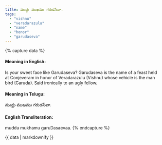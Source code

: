```yaml
---
title: ముద్దు ముఖము గరుడసేవా.
tags:
  - "vishnu"
  - "veradarazulu"
  - "name"
  - "honor"
  - "garudaseva"
---
```


{% capture data %}
#### Meaning in English:
Is your sweet face like Garudaseva?
Garudaseva is the name of a feast held at Conjeveram in honor of Veradarazulu (Vishnu) whose vehicle is the man bird (Garuda).
Said ironically to an ugly fellow.

#### Meaning in Telugu:
ముద్దు ముఖము గరుడసేవా.

#### English Transliteration:
muddu mukhamu garuDasaevaa.
{% endcapture %}

<div class="notice">{{ data | markdownify }}</div>


